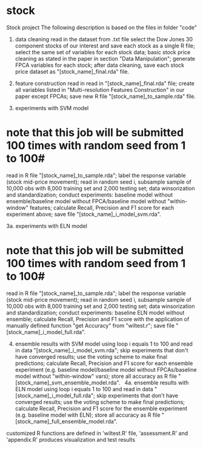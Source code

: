 # stock

Stock project
The following description is based on the files in folder "code"

1. data cleaning
read in the dataset from .txt file
select the Dow Jones 30 component stocks of our interest and save each stock as a single R file;
select the same set of variables for each stock data;
basic stock price cleaning as stated in the paper in section "Data Manipulation";
generate FPCA variables for each stock;
after data cleaning, save each stock price dataset as "[stock_name]_final.rda" file.

2. feature construction
read in read in "[stock_name]_final.rda" file;
create all variables listed in "Multi-resolution Features Construction" in our paper except FPCAs;
save new R file "[stock_name]_to_sample.rda" file.

3. experiments with SVM model
# note that this job will be submitted 100 times with random seed from 1 to 100#
read in R file "[stock_name]_to_sample.rda";
label the response variable (stock mid-price movement);
read in random seed i, subsample sample of 10,000 obs with 8,000 training set and 2,000 testing set;
data winsorization and standardization;
conduct experiments: baseline model without ensemble/baseline model without FPCA/baseline model without "within-window" features;
calculate Recall, Precision and F1 score for each experiment above;
save file "[stock_name]_i_model_svm.rda".

3a. experiments with ELN model
# note that this job will be submitted 100 times with random seed from 1 to 100#
read in R file "[stock_name]_to_sample.rda";
label the response variable (stock mid-price movement);
read in random seed i, subsample sample of 10,000 obs with 8,000 training set and 2,000 testing set;
data winsorization and standardization;
conduct experiments: baseline ELN model without ensemble;
calculate Recall, Precision and F1 score with the application of manually defined function "get Accuracy" from "wiltest.r";
save file "[stock_name]_i_model_full.rda".

4. ensemble results with SVM model
using loop i equals 1 to 100 and read in data "[stock_name]_i_model_svm.rda";
skip experiments that don't have converged results;
use the voting scheme to make final predictions;
calculate Recall, Precision and F1 score for each ensemble experiment (e.g. baseline model/baseline model without FPCAs/baseline model without "within-window" vars);
store all accuracy as R file "[stock_name]_svm_ensemble_model.rda".
 
4a. ensemble results with ELN model
using loop i equals 1 to 100 and read in data "[stock_name]_i_model_full.rda";
skip experiments that don't have converged results;
use the voting scheme to make final predictions;
calculate Recall, Precision and F1 score for the ensemble experiment (e.g. baseline model with ELN);
store all accuracy as R file "[stock_name]_full_ensemble_model.rda".


customized R functions are defined in 'wiltest.R' file, 'assessment.R' and 'appendix.R' produces visualization and test results




